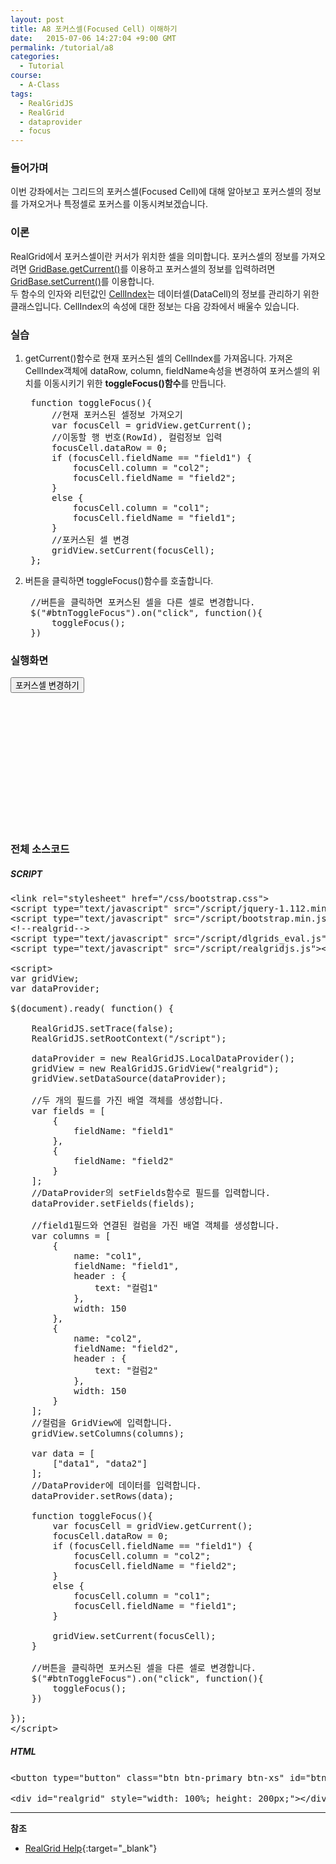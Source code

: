```yaml
---
layout: post
title: A8 포커스셀(Focused Cell) 이해하기
date:   2015-07-06 14:27:04 +9:00 GMT
permalink: /tutorial/a8
categories:
  - Tutorial
course:
  - A-Class
tags: 
  - RealGridJS
  - RealGrid
  - dataprovider
  - focus
---
```


<script type="text/javascript" src="/script/dlgrids_eval.js"></script>
<script type="text/javascript" src="/script/realgridjs.js"></script>

<script>
var gridView;
var dataProvider;
    
$(document).ready( function() {

    RealGridJS.setTrace(false);
    RealGridJS.setRootContext("/script");
    
    dataProvider = new RealGridJS.LocalDataProvider();
    gridView = new RealGridJS.GridView("realgrid");
    gridView.setDataSource(dataProvider);
    
    //두 개의 필드를 가진 배열 객체를 생성합니다.
    var fields = [
        {
            fieldName: "field1"
        },
        {
            fieldName: "field2"
        }
    ];
    //DataProvider의 setFields함수로 필드를 입력합니다.
    dataProvider.setFields(fields);

    //field1필드와 연결된 컬럼을 가진 배열 객체를 생성합니다.
    var columns = [
        {
            name: "col1",
            fieldName: "field1",
            header : {
                text: "컬럼1"
            },
            width: 150
        },
        {
            name: "col2",
            fieldName: "field2",
            header : {
                text: "컬럼2"
            },
            width: 150
        }
    ];
    //컬럼을 GridView에 입력합니다.
    gridView.setColumns(columns);

    var data = [
        ["data1", "data2"]
    ];
    //DataProvider에 데이터를 입력합니다.
    dataProvider.setRows(data);

    function toggleFocus(){
        var focusCell = gridView.getCurrent();
        focusCell.dataRow = 0;
        if (focusCell.fieldName == "field1") {
            focusCell.column = "col2";
            focusCell.fieldName = "field2";
        }
        else {
            focusCell.column = "col1";
            focusCell.fieldName = "field1";
        }

        gridView.setCurrent(focusCell);
    }

    //버튼을 클릭하면 포커스된 셀을 다른 셀로 변경합니다.
    $("#btnToggleFocus").on("click", function(){
        toggleFocus();
    })    

});
</script>

### 들어가며

이번 강좌에서는 그리드의 포커스셀(Focused Cell)에 대해 알아보고 포커스셀의 정보를 가져오거나 특정셀로 포커스를 이동시켜보겠습니다.

### 이론

RealGrid에서 포커스셀이란 커서가 위치한 셀을 의미합니다. 포커스셀의 정보를 가져오려면 [GridBase.getCurrent()](http://help.realgrid.com/api/GridBase/getCurrent/)를 이용하고 포커스셀의 정보를 입력하려면 [GridBase.setCurrent()](http://help.realgrid.com/api/GridBase/setCurrent/)를 이용합니다.  
두 함수의 인자와 리턴값인 [CellIndex](http://help.realgrid.com/api/types/CellIndex/)는 데이터셀(DataCell)의 정보를 관리하기 위한 클래스입니다. CellIndex의 속성에 대한 정보는 다음 강좌에서 배울수 있습니다.

### 실습

1. getCurrent()함수로 현재 포커스된 셀의 CellIndex를 가져옵니다. 가져온 CellIndex객체에 dataRow, column, fieldName속성을 변경하여 포커스셀의 위치를 이동시키기 위한 **toggleFocus()함수**를 만듭니다.
    
    <pre class="prettyprint">
    function toggleFocus(){
        //현재 포커스된 셀정보 가져오기
        var focusCell = gridView.getCurrent();
        //이동할 행 번호(RowId), 컬럼정보 입력
        focusCell.dataRow = 0;
        if (focusCell.fieldName == "field1") {
            focusCell.column = "col2";
            focusCell.fieldName = "field2";
        }
        else {
            focusCell.column = "col1";
            focusCell.fieldName = "field1";
        }
        //포커스된 셀 변경
        gridView.setCurrent(focusCell);
    };</pre>
2. 버튼을 클릭하면 toggleFocus()함수를 호출합니다.
    
    <pre class="prettyprint">
    //버튼을 클릭하면 포커스된 셀을 다른 셀로 변경합니다.
    $("#btnToggleFocus").on("click", function(){
        toggleFocus();
    })</pre>

### 실행화면

<button type="button" class="btn btn-primary btn-xs" id="btnToggleFocus">포커스셀 변경하기</button>

<div id="realgrid" style="width: 100%; height: 200px;"></div>
<p></p>

### 전체 소스코드

##### SCRIPT    
<pre class="prettyprint full-source-script">
&lt;link rel=&quot;stylesheet&quot; href=&quot;/css/bootstrap.css&quot;&gt;
&lt;script type=&quot;text/javascript&quot; src=&quot;/script/jquery-1.112.min.js&quot;&gt;&lt;/script&gt;
&lt;script type=&quot;text/javascript&quot; src=&quot;/script/bootstrap.min.js&quot;&gt;&lt;/script&gt;
&lt;!--realgrid--&gt;
&lt;script type=&quot;text/javascript&quot; src=&quot;/script/dlgrids_eval.js&quot;&gt;&lt;/script&gt;
&lt;script type=&quot;text/javascript&quot; src=&quot;/script/realgridjs.js&quot;&gt;&lt;/script&gt;

&lt;script&gt;
var gridView;
var dataProvider;
    
$(document).ready( function() {

    RealGridJS.setTrace(false);
    RealGridJS.setRootContext("/script");
    
    dataProvider = new RealGridJS.LocalDataProvider();
    gridView = new RealGridJS.GridView("realgrid");
    gridView.setDataSource(dataProvider);
    
    //두 개의 필드를 가진 배열 객체를 생성합니다.
    var fields = [
        {
            fieldName: "field1"
        },
        {
            fieldName: "field2"
        }
    ];
    //DataProvider의 setFields함수로 필드를 입력합니다.
    dataProvider.setFields(fields);

    //field1필드와 연결된 컬럼을 가진 배열 객체를 생성합니다.
    var columns = [
        {
            name: "col1",
            fieldName: "field1",
            header : {
                text: "컬럼1"
            },
            width: 150
        },
        {
            name: "col2",
            fieldName: "field2",
            header : {
                text: "컬럼2"
            },
            width: 150
        }
    ];
    //컬럼을 GridView에 입력합니다.
    gridView.setColumns(columns);

    var data = [
        ["data1", "data2"]
    ];
    //DataProvider에 데이터를 입력합니다.
    dataProvider.setRows(data);

    function toggleFocus(){
        var focusCell = gridView.getCurrent();
        focusCell.dataRow = 0;
        if (focusCell.fieldName == "field1") {
            focusCell.column = "col2";
            focusCell.fieldName = "field2";
        }
        else {
            focusCell.column = "col1";
            focusCell.fieldName = "field1";
        }

        gridView.setCurrent(focusCell);
    }

    //버튼을 클릭하면 포커스된 셀을 다른 셀로 변경합니다.
    $("#btnToggleFocus").on("click", function(){
        toggleFocus();
    })    

});
&lt;/script&gt;
</pre>

##### HTML
<pre class="prettyprint full-source-html">
&lt;button type=&quot;button&quot; class=&quot;btn btn-primary btn-xs&quot; id=&quot;btnToggleFocus&quot;&gt;&#xd3ec;&#xcee4;&#xc2a4;&#xc140; &#xbcc0;&#xacbd;&#xd558;&#xae30;&lt;/button&gt;

&lt;div id=&quot;realgrid&quot; style=&quot;width: 100%; height: 200px;&quot;&gt;&lt;/div&gt;
</pre>

---
**참조**

* [RealGrid Help](http://help.realgrid.com){:target="_blank"}